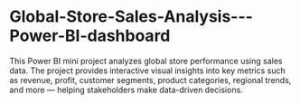 # Global-Store-Sales-Analysis---Power-BI-dashboard
This Power BI mini project analyzes global store performance using sales data. The project provides interactive visual insights into key metrics such as revenue, profit, customer segments, product categories, regional trends, and more — helping stakeholders make data-driven decisions.
